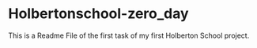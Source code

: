 # Holbertonschool-zero_day
This is a Readme File of the first task of my first Holberton School project.
